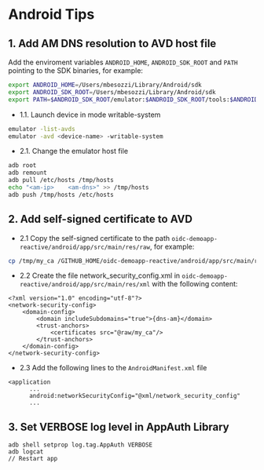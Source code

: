# Android Tips

## 1. Add AM DNS resolution to AVD host file
Add the enviroment variables ```ANDROID_HOME```, ```ANDROID_SDK_ROOT``` and ```PATH``` pointing to the SDK binaries, for example:

```bash
export ANDROID_HOME=/Users/mbesozzi/Library/Android/sdk
export ANDROID_SDK_ROOT=/Users/mbesozzi/Library/Android/sdk
export PATH=$ANDROID_SDK_ROOT/emulator:$ANDROID_SDK_ROOT/tools:$ANDROID_SDK_ROOT/platform-tools:$PATH
```

- 1.1. Launch device in mode writable-system
```bash
emulator -list-avds
emulator -avd <device-name> -writable-system
```

- 2.1. Change the emulator host file
```bash
adb root
adb remount
adb pull /etc/hosts /tmp/hosts
echo "<am-ip>    <am-dns>" >> /tmp/hosts
adb push /tmp/hosts /etc/hosts
```

## 2. Add self-signed certificate to AVD

- 2.1 Copy the self-signed certificate to the path ```oidc-demoapp-reactive/android/app/src/main/res/raw```, for example:
```bash
cp /tmp/my_ca /GITHUB_HOME/oidc-demoapp-reactive/android/app/src/main/res/raw
```

- 2.2 Create the file network_security_config.xml in ```oidc-demoapp-reactive/android/app/src/main/res/xml``` with the following content:

```
<?xml version="1.0" encoding="utf-8"?>
<network-security-config>
    <domain-config>
        <domain includeSubdomains="true">{dns-am}</domain>
        <trust-anchors>
            <certificates src="@raw/my_ca"/>
        </trust-anchors>
    </domain-config>
</network-security-config>
```

- 2.3 Add the following lines to the ```AndroidManifest.xml``` file

```
<application
      ...
      android:networkSecurityConfig="@xml/network_security_config"
      ...
```

## 3. Set VERBOSE log level in AppAuth Library

```
adb shell setprop log.tag.AppAuth VERBOSE
adb logcat
// Restart app
```


